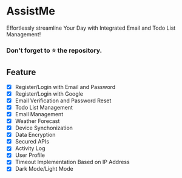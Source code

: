 # AssistMe

Effortlessly streamline Your Day with Integrated Email and Todo List Management!

### Don't forget to ⭐ the repository.

## Feature

- [x] Register/Login with Email and Password
- [x] Register/Login with Google
- [x] Email Verification and Password Reset
- [x] Todo List Management
- [x] Email Management
- [x] Weather Forecast
- [x] Device Synchonization
- [x] Data Encryption
- [x] Secured APIs
- [x] Activity Log
- [x] User Profile
- [x] Timeout Implementation Based on IP Address
- [x] Dark Mode/Light Mode 
